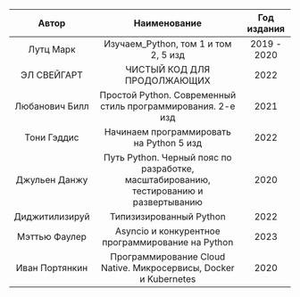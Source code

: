 |      Автор      |                                     Наименование                                      | Год издания |
|:---------------:|:-------------------------------------------------------------------------------------:|:-----------:|
|    Лутц Марк    |                         Изучаем_Python, том 1 и том 2, 5 изд                          | 2019 - 2020 |
|   ЭЛ СВЕЙГАРТ   |                              ЧИСТЫЙ КОД ДЛЯ ПРОДОЛЖАЮЩИХ                              |    2022     |
| Любанович Билл  |              Простой Python. Современный стиль программирования. 2-е изд              |    2021     |
|   Тони Гэддис   |                       Начинаем программировать на Python 5 изд                        |    2022     |
 |  Джульен Данжу  | Путь Pythoп. Черный пояс по разработке, масштабированию, тестированию и развертыванию |    2020     |
| Диджитилизируй  |                                Типизизированный Python                                |    2022     |
|  Мэттью Фаулер  |                   Asyncio и конкурентное программирование на Python                   |    2023     |
| Иван Портянкин  |           Программирование Cloud Native. Микросервисы, Docker и Kubernetes            |    2020     |



